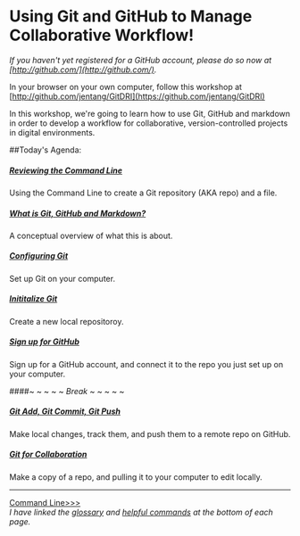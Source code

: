 # Using Git and GitHub to Manage Collaborative Workflow!

*If you haven't yet registered for a GitHub account, please do so now at [http://github.com/](http://github.com/).*

In your browser on your own computer, follow this workshop at [http://github.com/jentang/GitDRI](https://github.com/jentang/GitDRI)

In this workshop, we're going to learn how to use Git, GitHub and markdown in order to develop a workflow for collaborative, version-controlled projects in digital environments. 

##Today's Agenda:

##### [Reviewing the Command Line](commandline.md)
Using the Command Line to create a Git repository (AKA repo) and a file. 

##### [What is Git, GitHub and Markdown?](concept.md)
A conceptual overview of what this is about.

##### [Configuring Git](gitconfig.md)
Set up Git on your computer.

##### [Inititalize Git](gitinit.md)
Create a new local repositoroy.

##### [Sign up for GitHub](github.md)
Sign up for a GitHub account, and connect it to the repo you just set up on your computer.

####~ ~ ~ ~ ~ _Break_ ~ ~ ~ ~ ~

##### [Git Add, Git Commit, Git Push](gitaction.md)
Make local changes, track them, and push them to a remote repo on GitHub.

##### [Git for Collaboration](gitpull.md)
Make a copy of a repo, and pulling it to your computer to edit locally.

---
[Command Line>>>](commandline.md)  
_I have linked the [glossary](glossary.md) and [helpful commands](helpfulcommands.md) at the bottom of each page._
